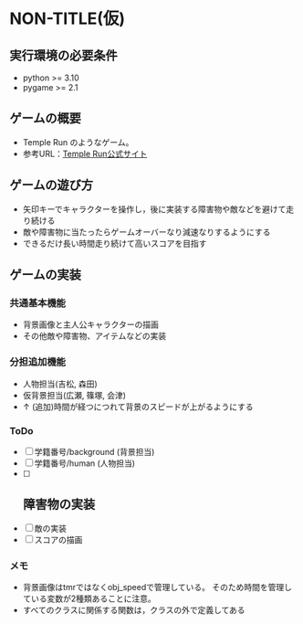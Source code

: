 # NON-TITLE(仮)

## 実行環境の必要条件
* python >= 3.10
* pygame >= 2.1

## ゲームの概要
* Temple Run のようなゲーム。
* 参考URL：[Temple Run公式サイト](https://3sh.jp/?p=22587)

## ゲームの遊び方
* 矢印キーでキャラクターを操作し，後に実装する障害物や敵などを避けて走り続ける
* 敵や障害物に当たったらゲームオーバーなり減速なりするようにする
* できるだけ長い時間走り続けて高いスコアを目指す

## ゲームの実装
### 共通基本機能
* 背景画像と主人公キャラクターの描画
* その他敵や障害物、アイテムなどの実装

### 分担追加機能
* 人物担当(吉松, 森田)
* 仮背景担当(広瀬, 篠塚, 会津)
* ↑ (追加)時間が経つにつれて背景のスピードが上がるようにする

### ToDo
- [ ] 学籍番号/background  (背景担当)
- [ ] 学籍番号/human  (人物担当)
- [ ] 障害物の実装
  - 
- [ ] 敵の実装
- [ ] スコアの描画

### メモ
* 背景画像はtmrではなくobj_speedで管理している。
そのため時間を管理している変数が2種類あることに注意。
* すべてのクラスに関係する関数は，クラスの外で定義してある